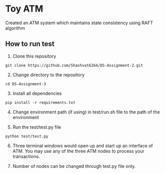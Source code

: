 # Toy ATM
Created an ATM system which maintains state consistency using RAFT algorithm

## How to run test
1. Clone this repository
```
git clone https://github.com/Shashvat6264/DS-Assignment-2.git
```

2. Change directory to the repository
```
cd DS-Assignment-3
```

3. Install all dependencies
```
pip install -r requirements.txt
```

4. Change environment path (if using) in test/run.sh file to the path of the environment

5. Run the test/test.py file
```
python test/test.py
```

6. Three terminal windows would open up and start up an interface of ATM. You may use any of the three ATM nodes to process your transactions. 

7. Number of nodes can be changed through test.py file only. 
